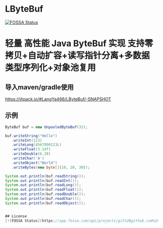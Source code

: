 # LByteBuf
[![FOSSA Status](https://app.fossa.com/api/projects/git%2Bgithub.com%2FLangYa466%2FLByteBuf.svg?type=shield)](https://app.fossa.com/projects/git%2Bgithub.com%2FLangYa466%2FLByteBuf?ref=badge_shield)


# 轻量 高性能 Java ByteBuf 实现 支持零拷贝+自动扩容+读写指针分离+多数据类型序列化+对象池复用

## 导入maven/gradle使用
https://jitpack.io/#LangYa466/LByteBuf/-SNAPSHOT

## 示例
```java
ByteBuf buf = new UnpooledByteBuf(32);

buf.writeString("Hello")
   .writeInt(123)
   .writeLong(4567890123L)
   .writeFloat(3.14f)
   .writeDouble(6.28)
   .writeChar('A')
   .writeObject("World")
   .writeBytes(new byte[]{10, 20, 30});

System.out.println(buf.readString()); 
System.out.println(buf.readInt());     
System.out.println(buf.readLong()); 
System.out.println(buf.readFloat()); 
System.out.println(buf.readDouble()); 
System.out.println(buf.readChar());   
System.out.println(buf.readObject()); 


## License
[![FOSSA Status](https://app.fossa.com/api/projects/git%2Bgithub.com%2FLangYa466%2FLByteBuf.svg?type=large)](https://app.fossa.com/projects/git%2Bgithub.com%2FLangYa466%2FLByteBuf?ref=badge_large)
